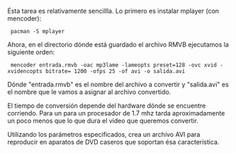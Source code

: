 Ésta tarea es relativamente sencillla. Lo primero es instalar mplayer (con mencoder):

```
 pacman -S mplayer

```

Ahora, en el directorio dónde está guardado el archivo RMVB ejecutamos la siguiente orden:

```
 mencoder entrada.rmvb -oac mp3lame -lameopts preset=128 -ovc xvid -xvidencopts bitrate= 1200 -ofps 25 -of avi -o salida.avi

```

Dónde "entrada.rmvb" es el nombre del archivo a convertir y "salida.avi" es el nombre que le vamos a asignar al archivo convertido.

El tiempo de conversión depende del hardware dónde se encuentre corriendo. Para un para un procesador de 1.7 mhz tarda aproximadamente un poco menos que lo que dura el video que queremos convertir.

Utilizando los parámetros especificados, crea un archivo AVI para reproducir en aparatos de DVD caseros que soportan ésa característica.